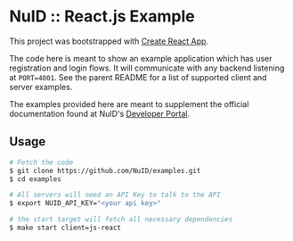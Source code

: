 # NuID :: React.js Example

This project was bootstrapped with [Create React
App](https://github.com/facebook/create-react-app).

The code here is meant to show an example application which has user
registration and login flows. It will communicate with any backend listening at
`PORT=4001`. See the parent README for a list of supported client and server
examples.

The examples provided here are meant to supplement the official
documentation found at NuID's [Developer Portal](https://portal.nuid.io).

## Usage

``` bash
# Fetch the code
$ git clone https://github.com/NuID/examples.git
$ cd examples

# All servers will need an API Key to talk to the API
$ export NUID_API_KEY="<your api key>"

# the start target will fetch all necessary dependencies
$ make start client=js-react
```
